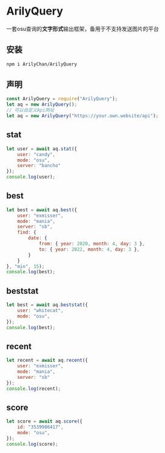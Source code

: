 # ArilyQuery

一套osu查询的**文字形式**输出框架，备用于不支持发送图片的平台

## 安装

```bash
npm i ArilyChan/ArilyQuery
```

## 声明

```javascript
const ArilyQuery = require("ArilyQuery");
let aq = new ArilyQuery();
// 可以自定义Api网址
let aq = new ArilyQuery("https://your.own.website/api");
```

## stat

```javascript
let user = await aq.stat({
    user: "candy",
    mode: "osu",
    server: "bancho"
});
console.log(user);
```

## best

```javascript
let best = await aq.best({
    user: "exmisser",
    mode: "mania",
    server: "sb",
    find: {
        date: {
            from: { year: 2020, month: 4, day: 3 },
            to: { year: 2022, month: 4, day: 3 },
        }
    }
}, "min", 15);
console.log(best);
```

## beststat

```javascript
let best = await aq.beststat({
    user: "whitecat",
    mode: "osu",
});
console.log(best);
```

## recent

```javascript
let recent = await aq.recent({
    user: "exmisser",
    mode: "mania",
    server: "sb"
});
console.log(recent);
```

## score

```javascript
let score = await aq.score({
    id: "3539986417",
    mode: "osu",
});
console.log(score);
```

